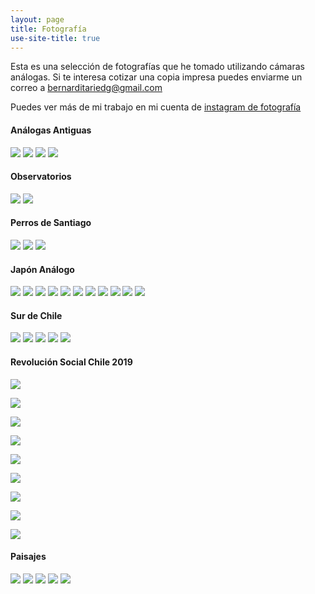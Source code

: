 ```yaml
---
layout: page
title: Fotografía
use-site-title: true
---
```


Esta es una selección de fotografías que he tomado utilizando cámaras análogas. Si te interesa cotizar una copia impresa puedes enviarme un correo a bernarditariedg@gmail.com

Puedes ver más de mi trabajo en mi cuenta de [instagram de fotografía](https://www.instagram.com/suspiro_analogo/)

#### Análogas Antiguas

![](/img/fotografia/1_1.jpg)
![](/img/fotografia/1_2.jpg)
![](/img/fotografia/1_3.jpg)
![](/img/fotografia/1_4.jpg)

#### Observatorios

![](/img/fotografia/3_1.JPG)
![](/img/fotografia/3_2.JPG)

#### Perros de Santiago

![](/img/fotografia/4_1.JPG)
![](/img/fotografia/4_2.JPG)
![](/img/fotografia/4_3.JPG)

#### Japón Análogo

![](/img/fotografia/5_1.JPG)
![](/img/fotografia/5_2.JPG)
![](/img/fotografia/5_3.JPG)
![](/img/fotografia/5_4.JPG)
![](/img/fotografia/5_5.JPG)
![](/img/fotografia/5_6.JPG)
![](/img/fotografia/5_7.JPG)
![](/img/fotografia/5_8.JPG)
![](/img/fotografia/5_9.JPG)
![](/img/fotografia/9_1.JPG)
![](/img/fotografia/9_2.JPG)

#### Sur de Chile

![](/img/fotografia/7_1.JPG)
![](/img/fotografia/7_2.JPG)
![](/img/fotografia/7_3.JPG)
![](/img/fotografia/7_4.JPG)
![](/img/fotografia/7_5.jpg)

#### Revolución Social Chile 2019

![](/img/fotografia/8_1.JPG)

![](/img/fotografia/8_2.JPG)

![](/img/fotografia/8_3.JPG)

![](/img/fotografia/8_4.JPG)

![](/img/fotografia/8_5.JPG)

![](/img/fotografia/10_1.JPG)

![](/img/fotografia/10_2.JPG)

![](/img/fotografia/10_3.JPG)

![](/img/fotografia/10_4.JPG)


#### Paisajes

![](/img/fotografia/14_1.JPG)
![](/img/fotografia/15_2.JPG)
![](/img/fotografia/14_2.JPG)
![](/img/fotografia/2_1.JPG)
![](/img/fotografia/2_2.JPG)
